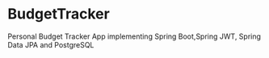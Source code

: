 # BudgetTracker
Personal Budget Tracker App implementing Spring Boot,Spring JWT, Spring Data JPA and PostgreSQL
